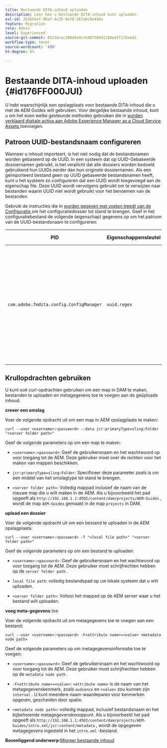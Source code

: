 ```yaml
---
title: Bestaande DITA-inhoud uploaden
description: Leer hoe u bestaande DITA-inhoud kunt uploaden
exl-id: 2b385eef-00a7-4c25-9e78-367a0c9e44ba
feature: Migration
role: Admin
level: Experienced
source-git-commit: 0513ecac38840a4cc649758bd1180edff1f8aed1
workflow-type: tm+mt
source-wordcount: '499'
ht-degree: 0%

---
```


# Bestaande DITA-inhoud uploaden {#id176FF000JUI}

U hebt waarschijnlijk een opslagplaats voor bestaande DITA-inhoud die u met de AEM Guides wilt gebruiken. Voor dergelijke bestaande inhoud, kunt u om het even welke gesteunde methodes gebruiken die in [ worden verklaard digitale activa aan Adobe Experience Manager as a Cloud Service Assets ](https://experienceleague.adobe.com/docs/experience-manager-cloud-service/assets/manage/add-assets.html?lang=nl-NL) toevoegen.

## Patroon UUID-bestandsnaam configureren

Wanneer u inhoud importeert, is het niet nodig dat de bestandsnamen worden gebaseerd op de UUID. In een systeem dat op UUID-Gebaseerde dossiernamen gebruikt, is het verplicht dat alle dossiers worden bedoeld gebruikend hun UUIDs eerder dan hun originele dossiernamen. Als een geïmporteerd bestand geen op UUID gebaseerde bestandsnamen heeft, kunt u het systeem zo configureren dat een UUID wordt toegevoegd aan de eigenschap file. Deze UUID wordt vervolgens gebruikt om te verwijzen naar bestanden waarin UUID niet wordt gebruikt voor het benoemen van de bestanden.

Gebruik de instructies die in [ worden gegeven met voeten treedt van de Configuratie ](download-install-additional-config-override.md#) om het configuratiedossier tot stand te brengen. Geef in het configuratiebestand de volgende \(eigenschap\) gegevens op om het patroon van de UUID-bestandsnaam te configureren:

| PID | Eigenschappensleutel | Waarde van eigenschap |
|---|------------|--------------|
| `com.adobe.fmdita.config.ConfigManager` | `uuid.regex` | String specifying the regex for UID filename pattern. <br> Als een bestand het opgegeven patroon niet volgt, wordt een UUID toegevoegd aan de eigenschap van het bestand en worden alle verwijzingen naar het bestand bijgewerkt met de UUID die aan het bestand is toegewezen. <br> **Standaardwaarde**: `"^GUID-(?<id>.*)"` |

## Krullopdrachten gebruiken

U kunt ook curl-opdrachten gebruiken om een map in DAM te maken, bestanden te uploaden en metagegevens toe te voegen aan de geüploade inhoud.

**creeer een omslag**

Voer de volgende opdracht uit om een map in AEM opslagplaats te maken:

```
curl --user <username>:<password> --data jcr:primaryType=sling:Folder "<server folder path>"
```

Geef de volgende parameters op om een map te maken:

- `<username>:<passowrd>`: Geef de gebruikersnaam en het wachtwoord op voor toegang tot de AEM. Deze gebruiker moet over de rechten voor het maken van mappen beschikken.

- `jcr:primaryType=sling:Folder`: Specificeer deze parameter *zoals* is om een middel van het omslagtype tot stand te brengen.

- `<server folder path>`: Volledig mappad inclusief de naam van de nieuwe map die u wilt maken in de AEM. Als u bijvoorbeeld het pad opgeeft als `http://192.168.1.1:4502/content/dam/projects/AEM-Guides` , wordt de map `AEM-Guides` gemaakt in de map `projects` in DAM.


**upload een dossier**

Voer de volgende opdracht uit om een bestand te uploaden in de AEM opslagplaats:

```
curl --user <username>:<password> -T "<local file path>" "<server folder path>"
```

Geef de volgende parameters op om een bestand te uploaden:

- `<username>:<passowrd>`: Geef de gebruikersnaam en het wachtwoord op voor toegang tot de AEM. Deze gebruiker moet schrijfrechten hebben op de `server folder path` .

- ``local file path``: volledig bestandspad op uw lokale systeem dat u wilt uploaden.

- `<server folder path>`: Voltooi het mappad op de AEM server waar u het bestand wilt uploaden.


**voeg meta-gegevens** toe

Voer de volgende opdracht uit om metagegevens toe te voegen aan een bestand:

```
curl --user <username>:<password> -F<attribute name>=<value> <metadata node path>
```

Geef de volgende parameters op om metagegevensinformatie toe te voegen:

- `<username>:<passowrd>`: Geef de gebruikersnaam en het wachtwoord op voor toegang tot de AEM. Deze gebruiker moet schrijfrechten hebben op de ``metadata node path`` .

- ``-F<attribute name>=<value>``: `<attribute name>` is de naam van het metagegevenskenmerk, zoals `audience` en `<value>` zou kunnen zijn `internal` . U kunt meerdere naam-waardeparen voor kenmerken opgeven, gescheiden door spatie.

- `<metadata node path>`: volledig mappad, inclusief bestandsnaam en het bijbehorende metagegevensknooppunt. Als u bijvoorbeeld het pad opgeeft als `http://192.168.1.1:4502/content/dam/projects/AEM-Guides/intro.xml/jcr:content/metadata` , wordt de opgegeven metagegevens ingesteld in het `intro.xml` -bestand.


**Bovenliggend onderwerp:**&#x200B;[ Migreer bestaande inhoud ](migrate-content.md)
